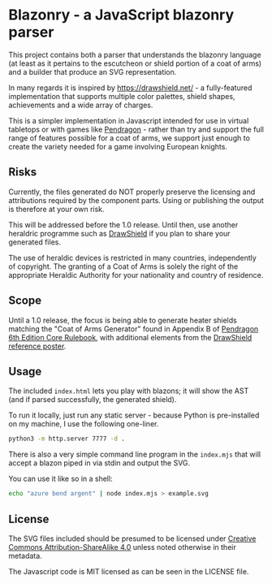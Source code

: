 # Blazonry - a JavaScript blazonry parser

This project contains both a parser that understands the blazonry language (at least as it pertains to the escutcheon or shield portion of a coat of arms) and a builder that produce an SVG representation.

In many regards it is inspired by https://drawshield.net/ - a fully-featured implementation that supports multiple color palettes, shield shapes, achievements and a wide array of charges.

This is a simpler implementation in Javascript intended for use in virtual tabletops or with games like [Pendragon](https://www.chaosium.com/pendragon/) - rather than try and support the full range of features possible for a coat of arms, we support just enough to create the variety needed for a game involving European knights.

## Risks

Currently, the files generated do NOT properly preserve the licensing and attributions required by the component parts. Using or publishing the output is therefore at your own risk.

This will be addressed before the 1.0 release. Until then, use another heraldric programme such as [DrawShield](https://drawshield.net/) if you plan to share your generated files.

The use of heraldic devices is restricted in many countries, independently of copyright. The granting of a Coat of Arms is solely the right of the appropriate Heraldic Authority for your nationality and country of residence.

## Scope

Until a 1.0 release, the focus is being able to generate heater shields matching the "Coat of Arms Generator" found in Appendix B of [Pendragon 6th Edition Core Rulebook](https://www.chaosium.com/pendragon-core-rulebook-pdf/), with additional elements from the [DrawShield reference poster](https://drawshield.net/resources/poster.html).

## Usage

The included `index.html` lets you play with blazons; it will show the AST (and if parsed successfully, the generated shield).

To run it locally, just run any static server - because Python is pre-installed on my machine, I use the following one-liner.

```bash
python3 -m http.server 7777 -d .
```

There is also a very simple command line program in the `index.mjs` that will accept a blazon piped in via stdin and output the SVG.

You can use it like so in a shell:

```bash
echo "azure bend argent" | node index.mjs > example.svg
```

## License

The SVG files included should be presumed to be licensed under [Creative Commons Attribution-ShareAlike 4.0](https://creativecommons.org/licenses/by-sa/4.0/) unless noted otherwise in their metadata.

The Javascript code is MIT licensed as can be seen in the LICENSE file.